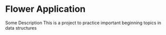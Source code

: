 # Flower Application 
Some Description
This is a project to practice important beginning topics in data structures
